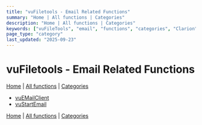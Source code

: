 ```yaml
---
title: "vuFiletools - Email Related Functions"
summary: "Home | All functions | Categories"
description: "Home | All functions | Categories"
keywords: ["vuFileTools", "email", "functions", "categories", "Clarion", "home", "vufiletools", "related"]
page_type: "category"
last_updated: "2025-09-23"
---
```


# vuFiletools - Email Related Functions

[Home](../index.md) | [All functions](index.md) | [Categories](../categories/index.md)

- [vuEMailClient](../functions/vuEMailClient.md)
- [vuStartEmail](../functions/vuStartEmail.md)

[Home](../index.md) | [All functions](index.md) | [Categories](../categories/index.md)

